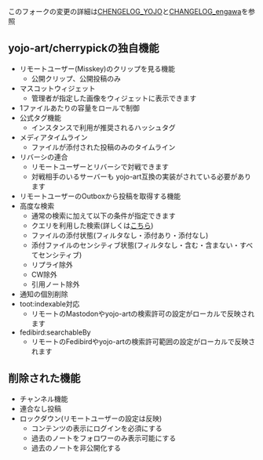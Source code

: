 このフォークの変更の詳細は[CHENGELOG_YOJO](../CHANGELOG_YOJO.md)と[CHANGELOG_engawa](../CHANGELOG_engawa.md)を参照
## yojo-art/cherrypickの独自機能
- リモートユーザー(Misskey)のクリップを見る機能
  - 公開クリップ、公開投稿のみ
- マスコットウィジェット
  - 管理者が指定した画像をウィジェットに表示できます 
- 1ファイルあたりの容量をロールで制御
- 公式タグ機能
  - インスタンスで利用が推奨されるハッシュタグ 
- メディアタイムライン
  - ファイルが添付された投稿のみのタイムライン
- リバーシの連合
  - リモートユーザーとリバーシで対戦できます
  - 対戦相手のいるサーバーも yojo-art互換の実装がされている必要があります
- リモートユーザーのOutboxから投稿を取得する機能
- 高度な検索
  - 通常の検索に加えて以下の条件が指定できます
  - クエリを利用した検索(詳しくは[こちら](./Advanced-Search.md))
  - ファイルの添付状態(フィルタなし・添付あり・添付なし)
  - 添付ファイルのセンシティブ状態(フィルタなし・含む・含まない・すべてセンシティブ)
  - リプライ除外
  - CW除外
  - 引用ノート除外
- 通知の個別削除
- toot:indexable対応
  - リモートのMastodonやyojo-artの検索許可の設定がローカルで反映されます
- fedibird:searchableBy
  - リモートのFedibirdやyojo-artの検索許可範囲の設定がローカルで反映されます


## 削除された機能
- チャンネル機能
- 連合なし投稿
- ロックダウン(リモートユーザーの設定は反映)
  - コンテンツの表示にログインを必須にする
  - 過去のノートをフォロワーのみ表示可能にする
  - 過去のノートを非公開化する
